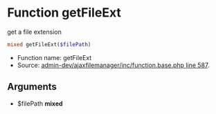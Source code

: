 Function getFileExt
===========================

get a file extension



```php
mixed getFileExt($filePath)
```

* Function name: getFileExt
* Source: [admin-dev/ajaxfilemanager/inc/function.base.php line 587](https://github.com/PrestaShop/PrestaShop/blob/1.5.0.5/admin-dev/ajaxfilemanager/inc/function.base.php#L587).

Arguments
---------

* $filePath **mixed**

